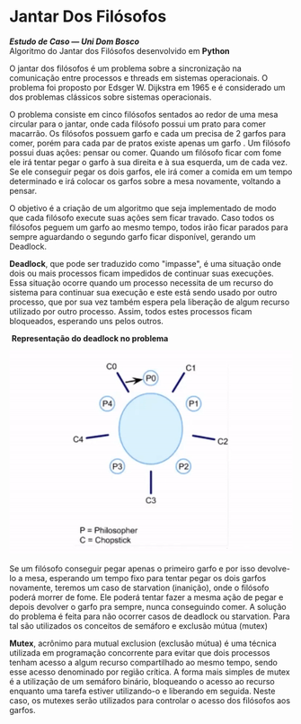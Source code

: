 # Jantar Dos Filósofos
***Estudo de Caso — Uni Dom Bosco*** <br>
Algoritmo do Jantar dos Filósofos desenvolvido em **Python**

O jantar dos filósofos é um problema sobre a sincronização na  comunicação entre processos e threads em sistemas operacionais. O  problema foi proposto por Edsger W. Dijkstra em 1965 e é considerado um  dos problemas clássicos sobre sistemas operacionais.            

O problema consiste em cinco filósofos sentados ao  redor de uma mesa circular para o jantar, onde cada filósofo possui um  prato para comer macarrão. Os filósofos possuem garfo e cada um precisa de 2 garfos para comer, porém para cada par de pratos existe apenas um  garfo . Um filósofo possui duas ações: pensar ou comer. Quando um  filósofo ficar com fome ele irá tentar pegar o garfo à sua direita e à  sua esquerda, um de cada vez. Se ele conseguir pegar os dois garfos, ele irá comer a comida em um tempo determinado e irá colocar os garfos sobre a mesa novamente, voltando a pensar.            

O objetivo é a criação de um algoritmo que seja  implementado de modo que cada filósofo execute suas ações sem ficar  travado. Caso todos os filósofos peguem um garfo ao mesmo tempo, todos  irão ficar parados para sempre aguardando o segundo garfo ficar  disponível, gerando um Deadlock.             

**Deadlock**, que pode ser traduzido como  "impasse", é uma situação onde dois ou mais processos ficam impedidos de continuar suas execuções. Essa situação ocorre quando um processo  necessita de um recurso do sistema para continuar sua execução e este  está sendo usado por outro processo, que por sua vez também espera pela  liberação de algum recurso utilizado por outro processo. Assim, todos  estes processos ficam bloqueados, esperando uns pelos outros.             

​                **Representação do deadlock no problema**                

![](deadlock.gif)

Se um filósofo conseguir pegar apenas o primeiro garfo e por isso  devolve-lo a mesa, esperando um tempo fixo para tentar pegar os dois  garfos novamente, teremos um caso de starvation (inanição), onde o  filósofo poderá morrer de fome. Ele poderá tentar fazer a mesma ação de  pegar e depois devolver o garfo pra sempre, nunca conseguindo comer.            A solução do problema é feita para não ocorrer casos de  deadlock ou starvation. Para tal são utilizados os conceitos de semáforo e exclusão mútua (mutex)             

**Mutex**,  acrônimo  para  mutual  exclusion   (exclusão  mútua)  é  uma  técnica utilizada  em  programação   concorrente  para  evitar  que  dois  processos  tenham acesso a  algum  recurso  compartilhado  ao  mesmo  tempo,  sendo  esse  acesso  denominado por região crítica. A forma mais simples de mutex é a  utilização de um semáforo  binário,  bloqueando  o  acesso  ao  recurso  enquanto  uma  tarefa  estiver utilizando-o e liberando em seguida.  Neste caso, os mutexes serão utilizados para controlar o acesso dos  filósofos aos garfos.             
